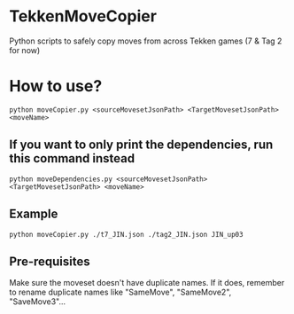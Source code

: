# TekkenMoveCopier
Python scripts to safely copy moves from across Tekken games (7 & Tag 2 for now)

# How to use?
```
python moveCopier.py <sourceMovesetJsonPath> <TargetMovesetJsonPath> <moveName>
```
## If you want to only print the dependencies, run this command instead
```
python moveDependencies.py <sourceMovesetJsonPath> <TargetMovesetJsonPath> <moveName>
```
## Example
```
python moveCopier.py ./t7_JIN.json ./tag2_JIN.json JIN_up03
```

## Pre-requisites
Make sure the moveset doesn't have duplicate names.
If it does, remember to rename duplicate names like "SameMove", "SameMove2", "SaveMove3"... 
